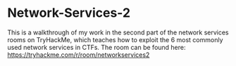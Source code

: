 # Network-Services-2
This is a walkthrough of my work in the second part of the network services rooms on TryHackMe, which teaches how to exploit the 6 most commonly used network services in CTFs. The room can be found here: https://tryhackme.com/r/room/networkservices2
